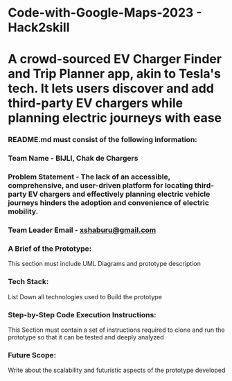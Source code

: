 # Code-with-Google-Maps-2023 - Hack2skill

# A crowd-sourced EV Charger Finder and Trip Planner app, akin to Tesla's tech. It lets users discover and add third-party EV chargers while planning electric journeys with ease
### README.md must consist of the following information:

### Team Name - BIJLI, Chak de Chargers
### Problem Statement - The lack of an accessible, comprehensive, and user-driven platform for locating third-party EV chargers and effectively planning electric vehicle journeys hinders the adoption and convenience of electric mobility.
### Team Leader Email - xshaburu@gmail.com

### A Brief of the Prototype:
  This section must include UML Diagrams and prototype description
  
### Tech Stack: 
   List Down all technologies used to Build the prototype
   
### Step-by-Step Code Execution Instructions:
  This Section must contain a set of instructions required to clone and run the prototype so that it can be tested and deeply analyzed
  
### Future Scope:
   Write about the scalability and futuristic aspects of the prototype developed
